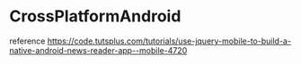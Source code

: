# CrossPlatformAndroid
reference 
https://code.tutsplus.com/tutorials/use-jquery-mobile-to-build-a-native-android-news-reader-app--mobile-4720
